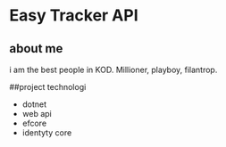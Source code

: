 # Easy Tracker API
## about me
i am the best people in KOD. Millioner, playboy, filantrop.

##project technologi
- dotnet 
- web api
- efcore
- identyty core